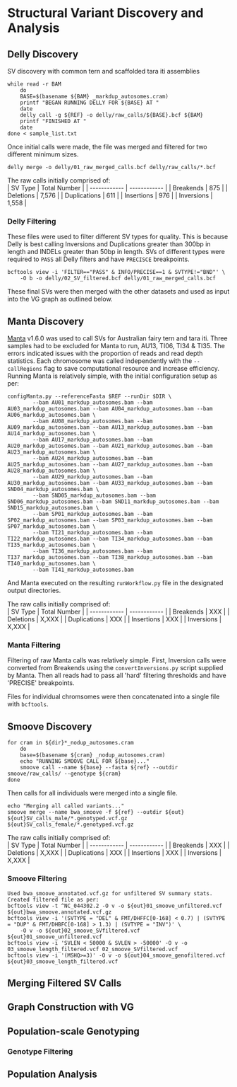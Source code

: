 # Structural Variant Discovery and Analysis
## Delly Discovery
SV discovery with common tern and scaffolded tara iti assemblies
```
while read -r BAM
    do
    BASE=$(basename ${BAM} _markdup_autosomes.cram)
    printf "BEGAN RUNNING DELLY FOR ${BASE} AT "
    date
    delly call -g ${REF} -o delly/raw_calls/${BASE}.bcf ${BAM}
    printf "FINISHED AT "
    date
done < sample_list.txt
```
Once initial calls were made, the file was merged and filtered for two different minimum sizes.  
```
delly merge -o delly/01_raw_merged_calls.bcf delly/raw_calls/*.bcf
```

The raw calls initially comprised of:  
|    SV Type   | Total Number |
| ------------ | ------------ |
|  Breakends   |      875     |
|  Deletions   |     7,576    |
| Duplications |      611     |
|  Insertions  |      976     |
|  Inversions  |     1,558    |

### Delly Filtering
These files were used to filter different SV types for quality. This is because Delly is best calling Inversions and Duplications greater than 300bp in length and INDELs greater than 50bp in length. SVs of different types were required to `PASS` all Delly filters and have `PRECISCE` breakpoints.  
```
bcftools view -i 'FILTER=="PASS" & INFO/PRECISE==1 & SVTYPE!="BND"' \
    -O b -o delly/02_SV_filtered.bcf delly/01_raw_merged_calls.bcf
```
These final SVs were then merged with the other datasets and used as input into the VG graph as outlined below.  
## Manta Discovery
[Manta](https://github.com/Illumina/manta) v1.6.0 was used to call SVs for Australian fairy tern and tara iti. Three samples had to be excluded for Manta to run, AU13, TI06, TI34 & TI35. The errors indicated issues with the proportion of reads and read depth statistics. Each chromosome was called independently with the `--callRegions` flag to save computational resource and increase efficiency. Running Manta is relatively simple, with the initial configuration setup as per:
```
configManta.py --referenceFasta $REF --runDir $DIR \
        --bam AU01_markdup_autosomes.bam --bam AU03_markdup_autosomes.bam --bam AU04_markdup_autosomes.bam --bam AU06_markdup_autosomes.bam \
        --bam AU08_markdup_autosomes.bam --bam AU09_markdup_autosomes.bam --bam AU13_markdup_autosomes.bam --bam AU14_markdup_autosomes.bam \
        --bam AU17_markdup_autosomes.bam --bam AU20_markdup_autosomes.bam --bam AU21_markdup_autosomes.bam --bam AU23_markdup_autosomes.bam \
        --bam AU24_markdup_autosomes.bam --bam AU25_markdup_autosomes.bam --bam AU27_markdup_autosomes.bam --bam AU28_markdup_autosomes.bam \
        --bam AU29_markdup_autosomes.bam --bam AU30_markdup_autosomes.bam --bam AU33_markdup_autosomes.bam --bam SND04_markdup_autosomes.bam \
        --bam SND05_markdup_autosomes.bam --bam SND06_markdup_autosomes.bam --bam SND11_markdup_autosomes.bam --bam SND15_markdup_autosomes.bam \
        --bam SP01_markdup_autosomes.bam --bam SP02_markdup_autosomes.bam --bam SP03_markdup_autosomes.bam --bam SP07_markdup_autosomes.bam \
        --bam TI21_markdup_autosomes.bam --bam TI22_markdup_autosomes.bam --bam TI34_markdup_autosomes.bam --bam TI35_markdup_autosomes.bam \
        --bam TI36_markdup_autosomes.bam --bam TI37_markdup_autosomes.bam --bam TI38_markdup_autosomes.bam --bam TI40_markdup_autosomes.bam \
        --bam TI41_markdup_autosomes.bam
``` 
And Manta executed on the resulting `runWorkflow.py` file in the designated output directories.  

The raw calls initially comprised of:  
|    SV Type   | Total Number |
| ------------ | ------------ |
|  Breakends   |      XXX     |
|  Deletions   |     X,XXX    |
| Duplications |      XXX     |
|  Insertions  |      XXX     |
|  Inversions  |     X,XXX    |

### Manta Filtering
Filtering of raw Manta calls was relatively simple. First, Inversion calls were converted from Breakends using the `convertInversions.py` script supplied by Manta. Then all reads had to pass all 'hard' filtering thresholds and have 'PRECISE' breakpoints.  

Files for individual chromsomes were then concatenated into a single file with `bcftools`.  

## Smoove Discovery

```
for cram in ${dir}*_nodup_autosomes.cram
    do
    base=$(basename ${cram} _nodup_autosomes.cram)
    echo "RUNNING SMOOVE CALL FOR ${base}..."
    smoove call --name ${base} --fasta ${ref} --outdir smoove/raw_calls/ --genotype ${cram}
done
```
Then calls for all individuals were merged into a single file.  
```
echo "Merging all called variants..."
smoove merge --name bwa_smoove -f ${ref} --outdir ${out} ${out}SV_calls_male/*.genotyped.vcf.gz ${out}SV_calls_female/*.genotyped.vcf.gz
```
The raw calls initially comprised of:  
|    SV Type   | Total Number |
| ------------ | ------------ |
|  Breakends   |      XXX     |
|  Deletions   |     X,XXX    |
| Duplications |      XXX     |
|  Insertions  |      XXX     |
|  Inversions  |     X,XXX    |

### Smoove Filtering
```
Used bwa_smoove_annotated.vcf.gz for unfiltered SV summary stats. Created filtered file as per:
bcftools view -t ^NC_044302.2 -O v -o ${out}01_smoove_unfiltered.vcf ${out}bwa_smoove.annotated.vcf.gz
bcftools view -i '(SVTYPE = "DEL" & FMT/DHFFC[0-168] < 0.7) | (SVTYPE = "DUP" & FMT/DHBFC[0-168] > 1.3) | (SVTYPE = "INV")' \
    -O v -o ${out}02_smoove_SVfiltered.vcf ${out}01_smoove_unfiltered.vcf
bcftools view -i 'SVLEN < 50000 & SVLEN > -50000' -O v -o 03_smoove_length_filtered.vcf 02_smoove_SVfiltered.vcf
bcftools view -i '(MSHQ>=3)' -O v -o ${out}04_smoove_genofiltered.vcf ${out}03_smoove_length_filtered.vcf
```

## Merging Filtered SV Calls


## Graph Construction with VG


## Population-scale Genotyping


### Genotype Filtering


## Population Analysis
